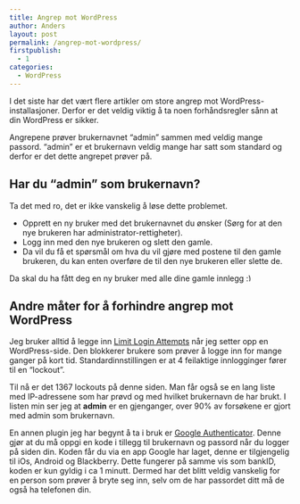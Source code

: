 ```yaml
---
title: Angrep mot WordPress
author: Anders
layout: post
permalink: /angrep-mot-wordpress/
firstpublish:
  - 1
categories:
  - WordPress
---
```

I det siste har det vært flere artikler om store angrep mot WordPress-installasjoner. Derfor er det veldig viktig å ta noen forhåndsregler sånn at din WordPress er sikker.

Angrepene prøver brukernavnet &#8220;admin&#8221; sammen med veldig mange passord. &#8220;admin&#8221; er et brukernavn veldig mange har satt som standard og derfor er det dette angrepet prøver på.

## Har du &#8220;admin&#8221; som brukernavn?

Ta det med ro, det er ikke vanskelig å løse dette problemet.

  * <span style="line-height: 13px;">Opprett en ny bruker med det brukernavnet du ønsker (Sørg for at den nye brukeren har administrator-rettigheter).</span>
  * Logg inn med den nye brukeren og slett den gamle.
  * Da vil du få et spørsmål om hva du vil gjøre med postene til den gamle brukeren, du kan enten overføre de til den nye brukeren eller slette de.

Da skal du ha fått deg en ny bruker med alle dine gamle innlegg <img src="http://andeers.com/wp-includes/images/smilies/simple-smile.png" alt=":)" class="wp-smiley" style="height: 1em; max-height: 1em;" />

## Andre måter for å forhindre angrep mot WordPress

Jeg bruker alltid å legge inn [Limit Login Attempts][1] når jeg setter opp en WordPress-side. Den blokkerer brukere som prøver å logge inn for mange ganger på kort tid. Standardinnstillingen er at 4 feilaktige innlogginger fører til en &#8220;lockout&#8221;.

Til nå er det 1367 lockouts på denne siden. Man får også se en lang liste med IP-adressene som har prøvd og med hvilket brukernavn de har brukt. I listen min ser jeg at **admin** er en gjenganger, over 90% av forsøkene er gjort med admin som brukernavn.

En annen plugin jeg har begynt å ta i bruk er [Google Authenticator][2]. Denne gjør at du må oppgi en kode i tillegg til brukernavn og passord når du logger på siden din. Koden får du via en app Google har laget, denne er tilgjengelig til iOs, Android og Blackberry. Dette fungerer på samme vis som bankID, koden er kun gyldig i ca 1 minutt. Dermed har det blitt veldig vanskelig for en person som prøver å bryte seg inn, selv om de har passordet ditt må de også ha telefonen din.

&nbsp;

 [1]: http://wordpress.org/extend/plugins/limit-login-attempts/ "Limit Login Attempts"
 [2]: http://wordpress.org/extend/plugins/google-authenticator/ "Google Authenticator"
